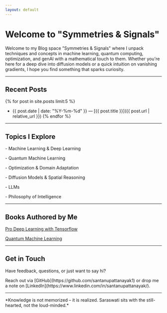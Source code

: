 ```yaml
---
layout: default
---
```


<div class="content-container">
  <h1>Welcome to "Symmetries & Signals"</h1>

  <p> Welcome to my Blog space "Symmetries & Signals" where I unpack techniques and concepts in machine learning, quantum computing, optimization, and genAI with a mathematical touch to them. Whether you're here for a deep dive into diffusion models or a quick intuition on vanishing gradients, I hope you find something that sparks curiosity. </p>

  <hr>

  <h2> Recent Posts </h2>

  {% for post in site.posts limit:5 %}
  -  {{ post.date | date: "%Y-%m-%d" }} — [{{ post.title }}]({{ post.url | relative_url }})
  {% endfor %}

  <hr>

  <h2> Topics I Explore </h2>

  <p> - Machine Learning & Deep Learning  </p>
  <p> - Quantum Machine Learning </p>
  <p> - Optimization & Domain Adaptation  </p>
  <p> - Diffusion Models & Spatial Reasoning </p>
  <p> - LLMs </p>
  <p> - Philosophy of Intelligence </p>

  <hr>

  <h2> Books Authored by Me </h2>

  
  <p> <a href="https://link.springer.com/book/10.1007/978-1-4842-8931-0">Pro Deep Learning with Tensorflow</a> </p>
  <p> <a href="https://link.springer.com/book/10.1007/978-1-4842-6522-2">Quantum Machine Learning</a> </p>

  <hr>

  <h2> Get in Touch </h2>

  <p> Have feedback, questions, or just want to say hi?  </p>
  <p> Reach out via [GitHub](https://github.com/santanupattanayak1) or drop me a note on [LinkedIn](https://www.linkedin.com/in/santanupattanayak/). </p>

  <hr>

  <p> *Knowledge is not memorized – it is realized. Saraswati sits with the still-hearted, not the loud-minded.* </p>

</div> <!-- Closing the content-container div -->

